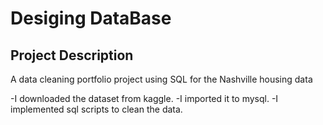 # Desiging DataBase

## Project Description

A data cleaning portfolio project using SQL for the Nashville housing data

-I downloaded the dataset from kaggle.
-I imported it to mysql.
-I implemented sql scripts to clean the data. 




